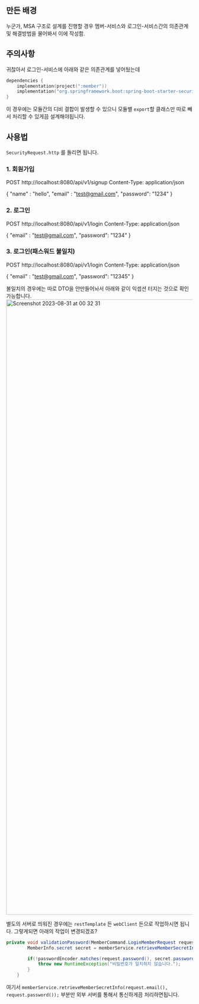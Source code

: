 ## 만든 배경 

누군가, MSA 구조로 설계를 진행할 경우 멤버-서비스와 로그인-서비스간의 의존관계 및 해결방법을 물어봐서 이에 작성함.

## 주의사항 

귀찮아서 로그인-서비스에 아래와 같은 의존관계를 넣어뒀는데

```kt
dependencies {
    implementation(project(":member"))
    implementation("org.springframework.boot:spring-boot-starter-security")
}
```

이 경우에는 모듈간의 디비 결합이 발생할 수 있으니 모듈별 `export`할 클래스만 따로 빼서 처리할 수 있게끔 설계해야됩니다.

## 사용법 

`SecurityRequest.http` 를 돌리면 됩니다.

### 1. 회원가입
POST http://localhost:8080/api/v1/signup
Content-Type: application/json

{
  "name" : "hello",
  "email" : "test@gmail.com",
  "password": "1234"
}

### 2. 로그인
POST http://localhost:8080/api/v1/login
Content-Type: application/json

{
  "email" : "test@gmail.com",
  "password": "1234"
}

### 3. 로그인(패스워드 불일치)
POST http://localhost:8080/api/v1/login
Content-Type: application/json

{
  "email" : "test@gmail.com",
  "password": "12345"
}

불일치의 경우에는 따로 DTO을 안만들어놔서 아래와 같이 익셉션 터지는 것으로 확인가능합니다.
<img width="1662" alt="Screenshot 2023-08-31 at 00 32 31" src="https://github.com/brewagebear/facade-example/assets/22961251/0288625f-2f5a-48da-beeb-ca01ace58728">


별도의 서버로 띄워진 경우에는 `restTemplate` 든 `webClient` 든으로 작업하시면 됩니다.
그렇게되면 아래의 작업이 변경되겠죠? 

```java
private void validationPassword(MemberCommand.LoginMemberRequest request) {
        MemberInfo.secret secret = memberService.retrieveMemberSecretInfo(request.email(), request.password());

        if(!passwordEncoder.matches(request.password(), secret.password())) {
            throw new RuntimeException("비밀번호가 일치하지 않습니다.");
        }
    }
```

여기서 `memberService.retrieveMemberSecretInfo(request.email(), request.password());` 부분만 외부 서버를 통해서 통신하게끔 처리하면됩니다.
